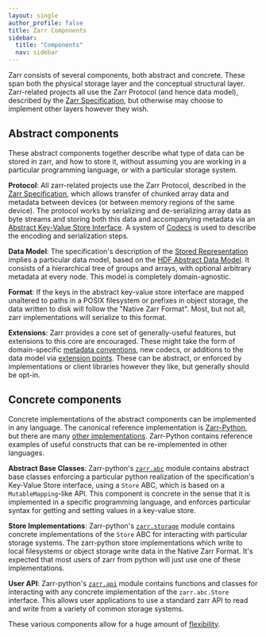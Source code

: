 ```yaml
---
layout: single
author_profile: false
title: Zarr Components
sidebar:
  title: "Components"
  nav: sidebar
---
```


Zarr consists of several components, both abstract and concrete. 
These span both the physical storage layer and the conceptual structural layer. 
Zarr-related projects all use the Zarr Protocol (and hence data model), described by the [Zarr Specification](https://zarr-specs.readthedocs.io/), but otherwise may choose to implement other layers however they wish.

## Abstract components

These abstract components together describe what type of data can be stored in zarr, and how to store it, without assuming you are working in a particular programming language, or with a particular storage system.

**Protocol**: All zarr-related projects use the Zarr Protocol, described in the [Zarr Specification](https://zarr-specs.readthedocs.io/), which allows transfer of chunked array data and metadata between devices (or between memory regions of the same device). 
The protocol works by serializing and de-serializing array data as byte streams and storing both this data and accompanying metadata via an [Abstract Key-Value Store Interface](https://zarr-specs.readthedocs.io/en/latest/v3/core/v3.0.html#abstract-store-interface). 
A system of [Codecs](https://zarr-specs.readthedocs.io/en/latest/v3/core/v3.0.html#chunk-encoding) is used to describe the encoding and serialization steps.

**Data Model**: The specification's description of the [Stored Representation](https://zarr-specs.readthedocs.io/en/latest/v3/core/v3.0.html#stored-representation) implies a particular data model, based on the [HDF Abstract Data Model](https://support.hdfgroup.org/documentation/hdf5/latest/_h5_d_m__u_g.html). 
It consists of a hierarchical tree of groups and arrays, with optional arbitrary metadata at every node. This model is completely domain-agnostic.

**Format**: If the keys in the abstract key-value store interface are mapped unaltered to paths in a POSIX filesystem or prefixes in object storage, the data written to disk will follow the "Native Zarr Format". 
Most, but not all, zarr implementations will serialize to this format.

**Extensions**: Zarr provides a core set of generally-useful features, but extensions to this core are encouraged. These might take the form of domain-specific [metadata conventions](https://zarr.dev/conventions/), new codecs, or additions to the data model via [extension points](https://zarr-specs.readthedocs.io/en/latest/v3/core/v3.0.html#extension-points). These can be abstract, or enforced by implementations or client libraries however they like, but generally should be opt-in.

## Concrete components

Concrete implementations of the abstract components can be implemented in any language. 
The canonical reference implementation is [Zarr-Python](https://github.com/zarr-developers/zarr-python), but there are many [other implementations](https://zarr.dev/implementations/). 
Zarr-Python contains reference examples of useful constructs that can be re-implemented in other languages.

**Abstract Base Classes**: Zarr-python's [`zarr.abc`](https://zarr.readthedocs.io/en/stable/api/zarr/abc/index.html) module contains abstract base classes enforcing a particular python realization of the specification's Key-Value Store interface, using a `Store` ABC, which is based on a `MutableMapping`-like API. 
This component is concrete in the sense that it is implemented in a specific programming language, and enforces particular syntax for getting and setting values in a key-value store.

**Store Implementations**: Zarr-python's [`zarr.storage`](https://zarr.readthedocs.io/en/stable/api/zarr/abc/index.html) module contains concrete implementations of the `Store` ABC for interacting with particular storage systems.
The zarr-python store implementations which write to local filesystems or object storage write data in the Native Zarr Format. 
It's expected that most users of zarr from python will just use one of these implementations.

**User API**: Zarr-python's [`zarr.api`](https://zarr.readthedocs.io/en/stable/api/zarr/abc/index.html) module contains functions and classes for interacting with any concrete implementation of the `zarr.abc.Store` interface. 
This allows user applications to use a standard zarr API to read and write from a variety of common storage systems.

These various components allow for a huge amount of [flexibility](https://zarr.dev/flexibility/).